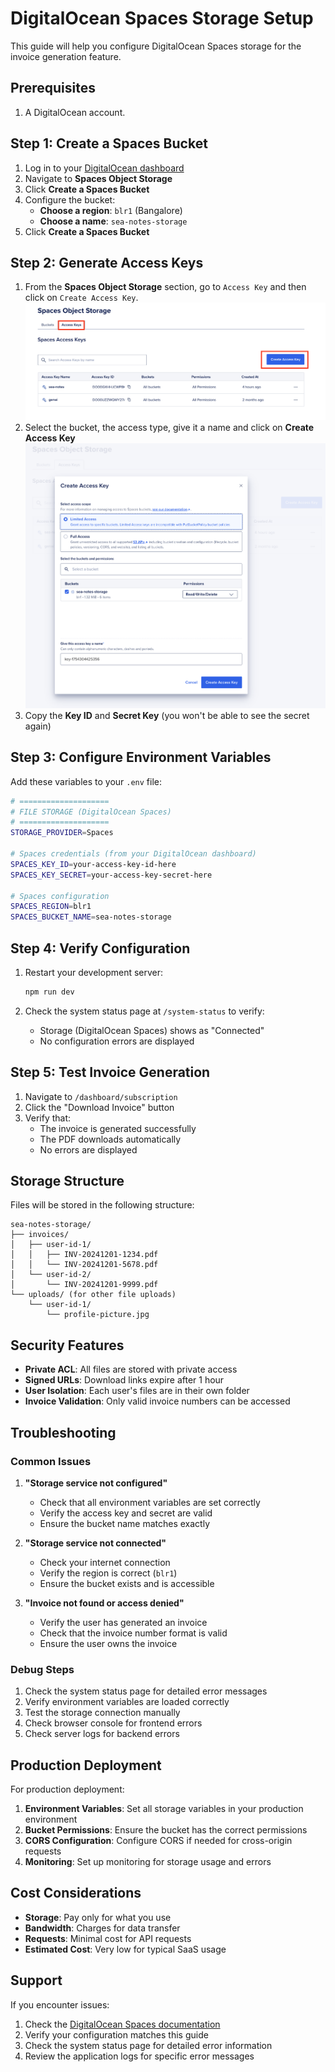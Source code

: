 # DigitalOcean Spaces Storage Setup

This guide will help you configure DigitalOcean Spaces storage for the invoice generation feature.

## Prerequisites

1. A DigitalOcean account.

## Step 1: Create a Spaces Bucket

1. Log in to your [DigitalOcean dashboard](https://cloud.digitalocean.com/)
2. Navigate to **Spaces Object Storage**
3. Click **Create a Spaces Bucket**
4. Configure the bucket:
   - **Choose a region**: `blr1` (Bangalore)
   - **Choose a name**: `sea-notes-storage`
5. Click **Create a Spaces Bucket**

## Step 2: Generate Access Keys

1. From the **Spaces Object Storage** section, go to `Access Key` and then click on `Create Access Key`.
![Access Key Section](./images/access-key.png)
2. Select the bucket, the access type, give it a name and click on **Create Access Key**
![Creating access key](./images/create-access-key.png)
3. Copy the **Key ID** and **Secret Key** (you won't be able to see the secret again)

## Step 3: Configure Environment Variables

Add these variables to your `.env` file:

```bash
# ====================
# FILE STORAGE (DigitalOcean Spaces)
# ====================
STORAGE_PROVIDER=Spaces

# Spaces credentials (from your DigitalOcean dashboard)
SPACES_KEY_ID=your-access-key-id-here
SPACES_KEY_SECRET=your-access-key-secret-here

# Spaces configuration
SPACES_REGION=blr1
SPACES_BUCKET_NAME=sea-notes-storage
```

## Step 4: Verify Configuration

1. Restart your development server:
   ```bash
   npm run dev
   ```

2. Check the system status page at `/system-status` to verify:
   - Storage (DigitalOcean Spaces) shows as "Connected"
   - No configuration errors are displayed

## Step 5: Test Invoice Generation

1. Navigate to `/dashboard/subscription`
2. Click the "Download Invoice" button
3. Verify that:
   - The invoice is generated successfully
   - The PDF downloads automatically
   - No errors are displayed

## Storage Structure

Files will be stored in the following structure:
```
sea-notes-storage/
├── invoices/
│   ├── user-id-1/
│   │   ├── INV-20241201-1234.pdf
│   │   └── INV-20241201-5678.pdf
│   └── user-id-2/
│       └── INV-20241201-9999.pdf
└── uploads/ (for other file uploads)
    └── user-id-1/
        └── profile-picture.jpg
```

## Security Features

- **Private ACL**: All files are stored with private access
- **Signed URLs**: Download links expire after 1 hour
- **User Isolation**: Each user's files are in their own folder
- **Invoice Validation**: Only valid invoice numbers can be accessed

## Troubleshooting

### Common Issues

1. **"Storage service not configured"**
   - Check that all environment variables are set correctly
   - Verify the access key and secret are valid
   - Ensure the bucket name matches exactly

2. **"Storage service not connected"**
   - Check your internet connection
   - Verify the region is correct (`blr1`)
   - Ensure the bucket exists and is accessible

3. **"Invoice not found or access denied"**
   - Verify the user has generated an invoice
   - Check that the invoice number format is valid
   - Ensure the user owns the invoice

### Debug Steps

1. Check the system status page for detailed error messages
2. Verify environment variables are loaded correctly
3. Test the storage connection manually
4. Check browser console for frontend errors
5. Check server logs for backend errors

## Production Deployment

For production deployment:

1. **Environment Variables**: Set all storage variables in your production environment
2. **Bucket Permissions**: Ensure the bucket has the correct permissions
3. **CORS Configuration**: Configure CORS if needed for cross-origin requests
4. **Monitoring**: Set up monitoring for storage usage and errors

## Cost Considerations

- **Storage**: Pay only for what you use
- **Bandwidth**: Charges for data transfer
- **Requests**: Minimal cost for API requests
- **Estimated Cost**: Very low for typical SaaS usage

## Support

If you encounter issues:

1. Check the [DigitalOcean Spaces documentation](https://docs.digitalocean.com/products/spaces/)
2. Verify your configuration matches this guide
3. Check the system status page for detailed error information
4. Review the application logs for specific error messages 